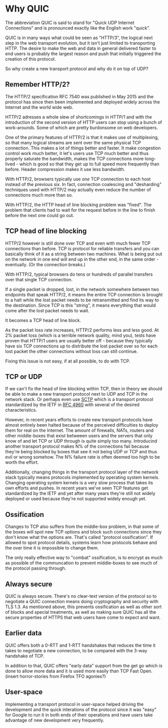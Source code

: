 # Why QUIC

The abbreviation QUIC is said to stand for "Quick UDP Internet Connections"
and is pronounced exactly like the English work "quick".

QUIC is in many ways what could be seen as "HTTP/3", the logical next step in
the web transport evolution, but it isn't just limited to transporting
HTTP. The desire to make the web and data in general delivered faster to end
users is probably the largest reason and push that initially triggered the
creation of this protocol.

So why create a new transport protocol and why do it on top of UDP?

## Remember HTTP/2?

The HTTP/2 specification RFC 7540 was published in May 2015 and the protocol
has since then been implemented and deployed widely across the Internet and
the world wide web.

HTTP/2 adresses a whole slew of shortcomings in HTTP/1 and with the
introduction of the second version of HTTP users can stop using a bunch of
work-arounds. Some of which are pretty burdonsome on web developers.

One of the primary features of HTTP/2 is that it makes use of multiplexing, so
that many logical streams are sent over the same physical TCP connection. This
makes a lot of things better and faster. It make congestion control work much
better, it let's users use TCP much better and thus properly saturate the
bandwidth, makes the TCP connections more long-lived - which is good so that
they get up to full speed more frequently than before. Header compression
makes it use less bandwidth.

With HTTP/2, browsers typically use *one* TCP connection to each host instead
of the previous *six*. In fact, connection coalescing and "desharding"
techniques used with HTTP/2 may actually even reduce the number of connections
much more than so.

With HTTP/2, the HTTP head of line blocking problem was "fixed". The problem
that clients had to wait for the request before in the line to finish before
the next one could go out.

## TCP head of line blocking

HTTP/2 however is still done over TCP and even with much fewer TCP connections
than before. TCP is protocol for reliable transfers and you can basically
think of it as a string between two machines. What is being put out on the
network in one end will end up in the other end, in the same order -
eventually. (Or the connection breaks.)

With HTTP/2, typical browsers do tens or hundreds of parallel transfers over
that single TCP connection.

If a single packet is dropped, lost, in the network somewhere between two
endpoints that speak HTTP/2, it means the entire TCP connection is brought to
a halt while the lost packet needs to be retransmitted and find its way to the
destination. Since TCP is this "string", it means everything that would come
after the lost packet needs to wait.

It becomes a TCP head of line block.

As the packet loss rate increases, HTTP/2 performs less and less good. At 2%
packet loss (which is a terrible network quality, mind you), tests have proven
that HTTP/1 users are usually better off - because they typically have six TCP
connections up to distribute the lost packet over so for each lost packet the
other connections without loss can still continue.

Fixing this issue is not easy, if at all possible, to do with TCP.

## TCP or UDP

If we can't fix the head of line blocking within TCP, then in theory we should
be able to make a new transport protocol next to UDP and TCP in the network
stack. Or perhaps even use
[SCTP](https://en.wikipedia.org/wiki/Stream_Control_Transmission_Protocol)
which is a transport protocol standardized by the IETF in [RFC
4960](https://tools.ietf.org/html/rfc4960) with several of the desired
characteristics.

However, in recent years efforts to create new transport protocols have almost
entirely been halted because of the perceived difficulties to deploy them for
real on the Internet. The amount of firewalls, NATs, routers and other
middle-boxes that exist betweeen users and the servers that only know of and
let TCP or UDP through is quite simply too many. Introducind another transport
protocol makes N% of the connections fail because they're being blocked by
boxes that see it not being UDP or TCP and thus evil or wrong somehow. The N%
failure rate is often deemed too high to be worth the effort.

Additionally, changing things in the transport protocol layer of the network
stack typically means protocols implemented by operating system kernels.
Changing operating system kernels is a very slow process that takes its own
efforts and pushes. In recent years we've seen TCP features get standardized
by the IETF and yet after many years they're still not widely deployed or used
because they're not supported widely enough yet.

## Ossification

Changes to TCP also suffers from the middle-box problem, in that some of the
boxes will spot new TCP options and block such connections since they don't
know what the options are. That's called "protocol ossification". If allowed
to spot protocol details, systems learn how protocols behave and the over time
it is impossible to change them.

The only really effective way to "combat" ossification, is to encrypt as much
as possible of the communcation to prevent middle-boxes to see much of the
protocol passing through.

## Always secure

QUIC is always secure. There's no clear-text version of the protocol so to
negotiate a QUIC connection means doing cryptography and security with TLS
1.3. As mentioned above, this prevents ossification as well as other sort of
blocks and special treatments, as well as making sure QUIC has all the secure
properties of HTTPS that web users have come to expect and want.

## Earlier data

QUIC offers both a 0-RTT and 1-RTT handshakes that reduces the time it takes
to negotiate a new connection, to be compared with the 3-way handshake of TCP.

In addition to that, QUIC offers "early data" support from the get go which is
done to allow more data and it is used more easily than TCP Fast Open. (insert
horror-stories from Firefox TFO agonies?)

## User-space

Implementing a transport protocol in user-space helped driving the development
and the quick interations of the protocol since it was "easy" for Google to
run it in both ends of their operations and have users take advantage of new
development very frequently.
